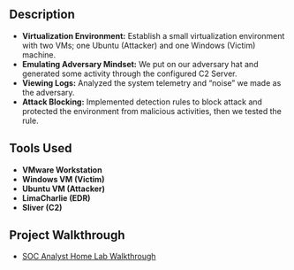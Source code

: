 <h2>Description</h2>
<ul>
  <li><b>Virtualization Environment:</b> Establish a small virtualization environment with two VMs; one Ubuntu (Attacker) and one Windows (Victim) machine.</li>
  <li><b>Emulating Adversary Mindset:</b> We put on our adversary hat and generated some activity through the configured C2 Server.</li>
  <li><b>Viewing Logs:</b> Analyzed the system telemetry and “noise” we made as the adversary.</li>
  <li><b>Attack Blocking:</b> Implemented detection rules to block attack and protected the environment from malicious activities, then we tested the rule.</li>
</ul>

<h2>Tools Used</h2>
<ul>
  <li><b>VMware Workstation</b></li>
  <li><b>Windows VM (Victim)</b></li>
  <li><b>Ubuntu VM (Attacker)</b></li>
  <li><b>LimaCharlie (EDR)</b></li>
  <li><b>Sliver (C2)</b></li>
</ul>
<h2>Project Walkthrough</h2>
<ul>
  <li><a href="https://medium.com/@chrisberm/soc-analyst-home-lab-a535aa26fbd9">SOC Analyst Home Lab Walkthrough</a></li>
</ul>
